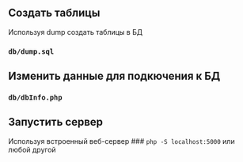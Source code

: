 ## Создать таблицы

Используя dump создать таблицы в БД

### `db/dump.sql`

## Изменить данные для подкючения к БД

### `db/dbInfo.php`

## Запустить сервер

Используя встроенный веб-сервер ### `php -S localhost:5000` или любой другой